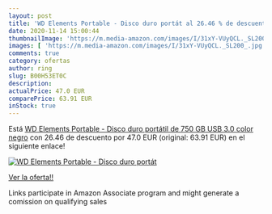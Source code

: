 ```yaml
---
layout: post
title: 'WD Elements Portable - Disco duro portát al 26.46 % de descuento'
date: 2020-11-14 15:00:44
thumbnailImage: 'https://m.media-amazon.com/images/I/31xY-VUyQCL._SL200_.jpg'
images: [ 'https://m.media-amazon.com/images/I/31xY-VUyQCL._SL200_.jpg' ]
comments: true
category: ofertas
author: ring
slug: B00H53ET0C
description:
actualPrice: 47.0 EUR
comparePrice: 63.91 EUR
inStock: true
---
```


Está [WD Elements Portable - Disco duro portátil de 750 GB  USB 3.0   color negro](https://www.amazon.es/dp/B00H53ET0C/?tag=tolees-21) con 26.46 de descuento por 47.0 EUR (original: 63.91 EUR) en el siguiente enlace!

[![WD Elements Portable - Disco duro portát](https://m.media-amazon.com/images/I/31xY-VUyQCL._SL200_.jpg)](https://www.amazon.es/dp/B00H53ET0C/?tag=tolees-21)

[Ver la oferta!!](https://www.amazon.es/dp/B00H53ET0C/?tag=tolees-21)

Links participate in Amazon Associate program and might generate a comission on qualifying sales


